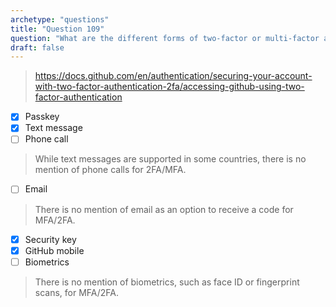 ```yaml
---
archetype: "questions"
title: "Question 109"
question: "What are the different forms of two-factor or multi-factor authentication supported by GitHub? (Choose four.)"
draft: false
---
```


> https://docs.github.com/en/authentication/securing-your-account-with-two-factor-authentication-2fa/accessing-github-using-two-factor-authentication
- [x] Passkey
- [x] Text message
- [ ] Phone call
> While text messages are supported in some countries, there is no mention of phone calls for 2FA/MFA.
- [ ] Email
> There is no mention of email as an option to receive a code for MFA/2FA.
- [x] Security key
- [x] GitHub mobile
- [ ] Biometrics
> There is no mention of biometrics, such as face ID or fingerprint scans, for MFA/2FA.
